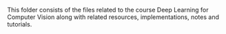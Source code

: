This folder consists of the files related to the course Deep Learning for Computer Vision along with related resources, implementations, notes and tutorials.
